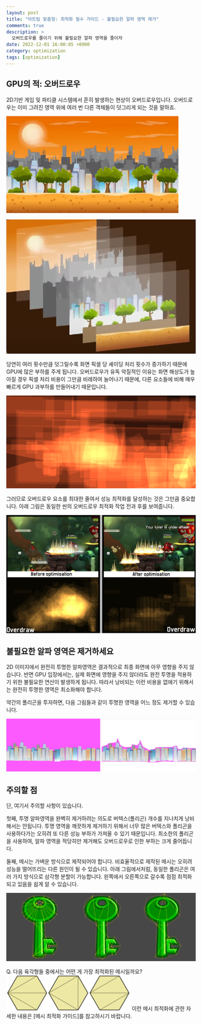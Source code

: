 ```yaml
---
layout: post
title: "아트팀 맞춤형: 최적화 필수 가이드 - 불필요한 알파 영역 제거"
comments: true  
description: >
  오버드로우를 줄이기 위해 불필요한 알파 영역을 줄이자
date: 2022-12-01 16:00:05 +0900
category: optimization
tags: [optimization]
---
```


## GPU의 적: 오버드로우

2D기반 게임 및 파티클 시스템에서 흔히 발생하는 현상이 오버드로우입니다. 오버드로우는 이미 그려진 영역 위에 여러 번 다른 객체들이 덧그리게 되는 것을 말하죠. 

![Untitled](/images/posts/art-team-overdraw/a01.png)

![Untitled](/images/posts/art-team-overdraw/a02.png)

당연히 여러 횟수만큼 덧그릴수록 화면 픽셀 당 셰이딩 처리 횟수가 증가하기 때문에 GPU에 많은 부하를 주게 됩니다. 오버드로우가 유독 악질적인 이유는 화면 해상도가 높아질 경우 픽셀 처리 비용이 그만큼 비례하여 늘어나기 때문에, 다른 요소들에 비해 매우 빠르게 GPU 과부하를 만들어내기 때문입니다.

![odpng.png](/images/posts/art-team-overdraw/a03.png)

그러므로 오버드로우 요소를 최대한 줄여서 성능 최적화를 달성하는 것은 그만큼 중요합니다. 
아래 그림은 동일한 씬의 오버드로우 최적화 작업 전과 후를 보여줍니다. 

![화면 캡처 2022-12-06 125056.png](/images/posts/art-team-overdraw/a04.png)

## 불필요한 알파 영역은 제거하세요

2D 이미지에서 완전히 투명한 알파영역은 결과적으로 최종 화면에 아무 영향을 주지 않습니다. 반면 GPU 입장에서는, 실제 화면에 영향을 주지 않더라도 완전 투명을 적용하기 위한 불필요한 연산이 발생하게 됩니다. 따라서 낭비되는 이런 비용을 없애기 위해서는 완전히 투명한 영역은 최소화해야 합니다. 

약간의 폴리곤을 투자하면, 다음 그림들과 같이 투명한 영역을 어느 정도 제거할 수 있습니다.

![Untitled](/images/posts/art-team-overdraw/a05.png)


## 주의할 점

단, 여기서 주의할 사항이 있습니다. 

첫째, 투명 알파영역을 완벽히 제거하려는 의도로 버텍스(폴리곤) 개수를 지나치게 낭비해서는 안됩니다. 투명 영역을 깨끗하게 제거하기 위해서 너무 많은 버텍스와 폴리곤을 사용하다가는 오히려 또 다른 성능 부하가 가져올 수 있기 때문입니다. 최소한의 폴리곤을 사용하여, 알파 영역을 적당히만 제거해도 오버드로우로 인한 부하는 크게 줄어듭니다. 

둘째, 메시는 가벼운 방식으로 제작되어야 합니다. 비효율적으로 제작된 메시는 오히려 성능을 떨어뜨리는 다른 원인이 될 수 있습니다. 아래 그림에서처럼, 동일한 폴리곤은 여러 가지 방식으로 삼각형 분할이 가능합니다. 왼쪽에서 오른쪽으로 갈수록 점점 최적화되고 있음을 쉽게 알 수 있습니다.  

![Untitled](/images/posts/art-team-overdraw/a10.png)

Q. 다음 육각형들 중에서는 어떤 게 가장 최적화된 메시일까요?
![Untitled](/images/posts/art-team-overdraw/a11.png)
이런 메시 최적화에 관한 자세한 내용은 \[메시 최적화 가이드\]를 참고하시기 바랍니다.


